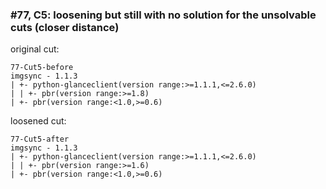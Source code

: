 ### #77, C5: loosening but still with no solution for the unsolvable cuts (closer distance)
original cut:

```
77-Cut5-before
imgsync - 1.1.3
| +- python-glanceclient(version range:>=1.1.1,<=2.6.0)
| | +- pbr(version range:>=1.8)
| +- pbr(version range:<1.0,>=0.6)
```




loosened cut:
```
77-Cut5-after
imgsync - 1.1.3
| +- python-glanceclient(version range:>=1.1.1,<=2.6.0)
| | +- pbr(version range:>=1.6)
| +- pbr(version range:<1.0,>=0.6)
```




